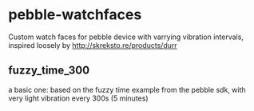 pebble-watchfaces
=================

Custom watch faces for pebble device with varrying vibration intervals, inspired loosely by <http://skreksto.re/products/durr>

## fuzzy_time_300

a basic one: based on the fuzzy time example from the pebble sdk, with very light vibration every 300s (5 minutes)

